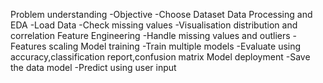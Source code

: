 Problem understanding 
  -Objective 
  -Choose Dataset 
Data Processing and EDA 
  -Load Data 
  -Check missing values 
  -Visualisation distribution and correlation 
Feature Engineering 
-Handle missing values and outliers 
-Features scaling Model training 
-Train multiple models 
-Evaluate using accuracy,classification report,confusion matrix 
Model deployment 
   -Save the data model 
   -Predict using user input
